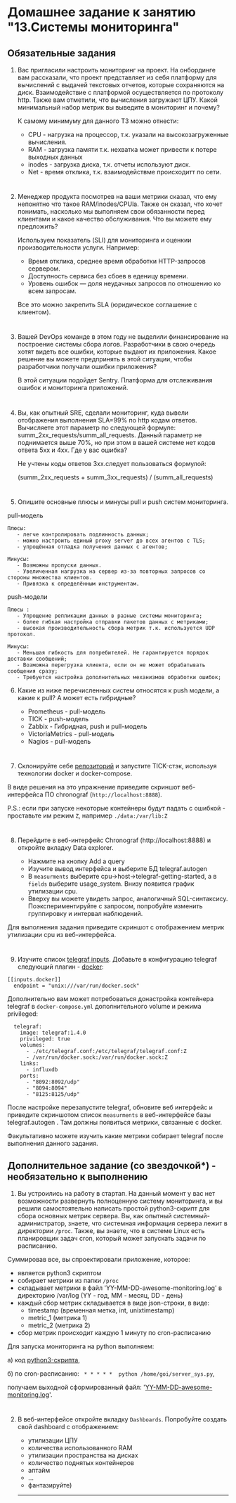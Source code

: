 # Домашнее задание к занятию "13.Системы мониторинга"

## Обязательные задания

1. Вас пригласили настроить мониторинг на проект. На онбординге вам рассказали, что проект представляет из себя 
платформу для вычислений с выдачей текстовых отчетов, которые сохраняются на диск. Взаимодействие с платформой 
осуществляется по протоколу http. Также вам отметили, что вычисления загружают ЦПУ. Какой минимальный набор метрик вы
выведите в мониторинг и почему?

   К самому минимуму для данного ТЗ можно отнести:
    - CPU     - нагрузка на  процессор, т.к. указали на высокозагруженные вычисления.
    - RAM     - загрузка памяти т.к. нехватка может привести к потере выходных данных 
    - inodes  - загрузка диска, т.к. отчеты используют диск.
    - Net     - время отклика, т.к. взаимодействме происходитт по сети.


#
2. Менеджер продукта посмотрев на ваши метрики сказал, что ему непонятно что такое RAM/inodes/CPUla. Также он сказал, 
что хочет понимать, насколько мы выполняем свои обязанности перед клиентами и какое качество обслуживания. Что вы 
можете ему предложить?

    Используем показатель (SLI) для мониторинга и оценкии производительности услуги.
Например:
    - Время отклика, среднее время обработки HTTP-запросов сервером.
    - Доступность сервиса без сбоев в еденицу времени.
    - Уровень ошибок  — доля неудачных запросов по отношению ко всем запросам.
    
     Все это можно закрепить SLA (юридическое соглашение с клиентом).

#
3. Вашей DevOps команде в этом году не выделили финансирование на построение системы сбора логов. Разработчики в свою 
очередь хотят видеть все ошибки, которые выдают их приложения. Какое решение вы можете предпринять в этой ситуации, 
чтобы разработчики получали ошибки приложения?

   В этой ситуации подойдет Sentry. Платформа для отслеживания ошибок и мониторинга приложений. 

#
4. Вы, как опытный SRE, сделали мониторинг, куда вывели отображения выполнения SLA=99% по http кодам ответов. 
Вычисляете этот параметр по следующей формуле: summ_2xx_requests/summ_all_requests. Данный параметр не поднимается выше 
70%, но при этом в вашей системе нет кодов ответа 5xx и 4xx. Где у вас ошибка?

   Не учтены коды ответов 3хх.следует пользоваться формулой:

      (summ_2xx_requests + summ_3xx_requests) / (summ_all_requests)
#
5. Опишите основные плюсы и минусы pull и push систем мониторинга.

pull-модель

```
Плюсы:
   - легче контролировать подлинность данных;
   - можно настроить единый proxy server до всех агентов с TLS;
   - упрощённая отладка получения данных с агентов;

Минусы:
   - Возможны пропуски данных.
   - Увеличенная нагрузка на сервер из-за повторных запросов со стороны множества клиентов.
   - Привязка к определённым инструментам.
```
push-модели
```
Плюсы :
   - Упрощение репликации данных в разные системы мониторинга;
   - более гибкая настройка отправки пакетов данных с метриками;
   - высокая производительность сбора метрик т.к. используется UDP протокол.

Минусы:
   - Меньшая гибкость для потребителей. Не гарантируется порядок доставки сообщений;
   - Возможна перегрузка клиента, если он не может обрабатывать сообщения сразу;
   - Требуется настройка дополнительных механизмов обработки ошибок;
```
   
6. Какие из ниже перечисленных систем относятся к push модели, а какие к pull? А может есть гибридные?

    - Prometheus - pull-модель
    - TICK - push-модель
    - Zabbix - Гибридная, push и pull-модель
    - VictoriaMetrics - pull-модель
    - Nagios - pull-модель
#
7. Склонируйте себе [репозиторий](https://github.com/influxdata/sandbox/tree/master) и запустите TICK-стэк, 
используя технологии docker и docker-compose.

В виде решения на это упражнение приведите скриншот веб-интерфейса ПО chronograf (`http://localhost:8888`). 

P.S.: если при запуске некоторые контейнеры будут падать с ошибкой - проставьте им режим `Z`, например
`./data:/var/lib:Z`
#
8. Перейдите в веб-интерфейс Chronograf (http://localhost:8888) и откройте вкладку Data explorer.
        
    - Нажмите на кнопку Add a query
    - Изучите вывод интерфейса и выберите БД telegraf.autogen
    - В `measurments` выберите cpu->host->telegraf-getting-started, а в `fields` выберите usage_system. Внизу появится график утилизации cpu.
    - Вверху вы можете увидеть запрос, аналогичный SQL-синтаксису. Поэкспериментируйте с запросом, попробуйте изменить группировку и интервал наблюдений.

Для выполнения задания приведите скриншот с отображением метрик утилизации cpu из веб-интерфейса.
#
9. Изучите список [telegraf inputs](https://github.com/influxdata/telegraf/tree/master/plugins/inputs). 
Добавьте в конфигурацию telegraf следующий плагин - [docker](https://github.com/influxdata/telegraf/tree/master/plugins/inputs/docker):
```
[[inputs.docker]]
  endpoint = "unix:///var/run/docker.sock"
```

Дополнительно вам может потребоваться донастройка контейнера telegraf в `docker-compose.yml` дополнительного volume и 
режима privileged:
```
  telegraf:
    image: telegraf:1.4.0
    privileged: true
    volumes:
      - ./etc/telegraf.conf:/etc/telegraf/telegraf.conf:Z
      - /var/run/docker.sock:/var/run/docker.sock:Z
    links:
      - influxdb
    ports:
      - "8092:8092/udp"
      - "8094:8094"
      - "8125:8125/udp"
```

После настройке перезапустите telegraf, обновите веб интерфейс и приведите скриншотом список `measurments` в 
веб-интерфейсе базы telegraf.autogen . Там должны появиться метрики, связанные с docker.

Факультативно можете изучить какие метрики собирает telegraf после выполнения данного задания.

## Дополнительное задание (со звездочкой*) - необязательно к выполнению

1. Вы устроились на работу в стартап. На данный момент у вас нет возможности развернуть полноценную систему 
мониторинга, и вы решили самостоятельно написать простой python3-скрипт для сбора основных метрик сервера. Вы, как 
опытный системный-администратор, знаете, что системная информация сервера лежит в директории `/proc`. 
Также, вы знаете, что в системе Linux есть  планировщик задач cron, который может запускать задачи по расписанию.

Суммировав все, вы спроектировали приложение, которое:
- является python3 скриптом
- собирает метрики из папки `/proc`
- складывает метрики в файл 'YY-MM-DD-awesome-monitoring.log' в директорию /var/log 
(YY - год, MM - месяц, DD - день)
- каждый сбор метрик складывается в виде json-строки, в виде:
  + timestamp (временная метка, int, unixtimestamp)
  + metric_1 (метрика 1)
  + metric_2 (метрика 2)
- сбор метрик происходит каждую 1 минуту по cron-расписанию

Для запуска мониторинга на python выполняем:
   
   а) код [python3-скрипта](server_sys.py),
   
   б) по cron-расписанию: ``` * * * * *  python /home/goi/server_sys.py```,

получаем выходной сформированный файл: '[YY-MM-DD-awesome-monitoring.log](2025-03-14-awesome-monitoring.log)'.

#
2. В веб-интерфейсе откройте вкладку `Dashboards`. Попробуйте создать свой dashboard с отображением:

    - утилизации ЦПУ
    - количества использованного RAM
    - утилизации пространства на дисках
    - количество поднятых контейнеров
    - аптайм
    - ...
    - фантазируйте)
    
    ---
